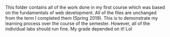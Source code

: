 This folder contains all of the work done in my first course which was based on the fundamentals of web development.
All of the files are unchanged from the term I completed them (Spring 2019). This is to demonstrate my learning process
over the course of the semester. However, all of the individual labs should run fine. My grade depended on it! Lol